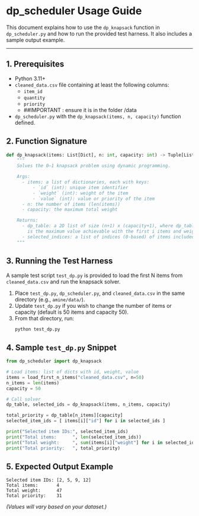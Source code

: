 # dp\_scheduler Usage Guide

This document explains how to use the `dp_knapsack` function in `dp_scheduler.py` and how to run the provided test harness. It also includes a sample output example.

---

## 1. Prerequisites

- Python 3.11+
- `cleaned_data.csv` file containing at least the following columns:
  - `item_id`
  - `quantity`
  - `priority`
  - \##IMPORTANT : ensure it is in the folder /data
- `dp_scheduler.py` with the `dp_knapsack(items, n, capacity)` function defined.



## 2. Function Signature

```python
def dp_knapsack(items: List[Dict], n: int, capacity: int) -> Tuple[List[List[int]], List[int]]:
    """
    Solves the 0–1 knapsack problem using dynamic programming.

    Args:
      - items: a list of dictionaries, each with keys:
          - `id` (int): unique item identifier
          - `weight` (int): weight of the item
          - `value` (int): value or priority of the item
      - n: the number of items (len(items))
      - capacity: the maximum total weight

    Returns:
      - dp_table: a 2D list of size (n+1) x (capacity+1), where dp_table[i][w]
        is the maximum value achievable with the first i items and weight limit w.
      - selected_indices: a list of indices (0-based) of items included in the optimal solution.
    """
```

## 3. Running the Test Harness

A sample test script `test_dp.py` is provided to load the first N items from `cleaned_data.csv` and run the knapsack solver.

1. Place `test_dp.py`, `dp_scheduler.py`, and `cleaned_data.csv` in the same directory (e.g., `amine/data/`).
2. Update `test_dp.py` if you wish to change the number of items or capacity (default is 50 items and capacity 50).
3. From that directory, run:
   ```bash
   python test_dp.py
   ```

## 4. Sample `test_dp.py` Snippet

```python
from dp_scheduler import dp_knapsack

# Load items: list of dicts with id, weight, value
items = load_first_n_items("cleaned_data.csv", n=50)
n_items = len(items)
capacity = 50

# Call solver
dp_table, selected_ids = dp_knapsack(items, n_items, capacity)

total_priority = dp_table[n_items][capacity]
selected_item_ids = [ items[i]["id"] for i in selected_ids ]

print("Selected item IDs:", selected_item_ids)
print("Total items:      ", len(selected_item_ids))
print("Total weight:     ", sum(items[i]["weight"] for i in selected_ids))
print("Total priority:   ", total_priority)
```

## 5. Expected Output Example

```
Selected item IDs: [2, 5, 9, 12]
Total items:       4
Total weight:      47
Total priority:    31
```

*(Values will vary based on your dataset.)*
